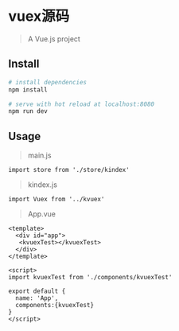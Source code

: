 # vuex源码

> A Vue.js project

## Install

``` bash
# install dependencies
npm install

# serve with hot reload at localhost:8080
npm run dev
```

## Usage

> main.js

```
import store from './store/kindex'
```

> kindex.js

```
import Vuex from '../kvuex'
```

> App.vue

```
<template>
  <div id="app">
   <kvuexTest></kvuexTest>
  </div>
</template>

<script>
import kvuexTest from './components/kvuexTest'

export default {
  name: 'App',
  components:{kvuexTest}
}
</script>
```


